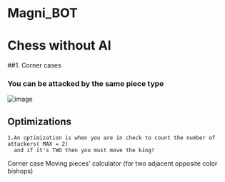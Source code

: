 # Magni_BOT
# Chess without AI

##1. Corner cases

### You can be attacked by the same piece type<br>
![image](https://user-images.githubusercontent.com/255824/127715491-410c20ce-bc35-444b-8562-2dc8d9df9197.png)
<br>


## Optimizations
    1.An optimization is when you are in check to count the number of attackers( MAX = 2)
      and if it's TWO then you must move the king!

Corner case
Moving pieces' calculator (for two adjacent opposite color bishops)